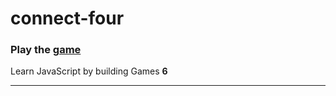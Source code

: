 # connect-four

### Play the [game](https://kiran0r0patil.github.io/connect-four/)

Learn JavaScript by building Games **6**

---
